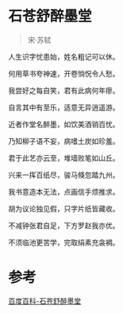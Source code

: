 # 石苍舒醉墨堂

> 宋·苏轼

人生识字忧患始，姓名粗记可以休。

何用草书夸神速，开卷惝怳令人愁。

我尝好之每自笑，君有此病何年瘳。

自言其中有至乐，适意无异逍遥游。

近者作堂名醉墨，如饮美酒销百忧。

乃知柳子语不妄，病嗜土炭如珍羞。

君于此艺亦云至，堆墙败笔如山丘。

兴来一挥百纸尽，骏马倏忽踏九州。

我书意造本无法，点画信手烦推求。

胡为议论独见假，只字片纸皆藏收。

不减钟张君自足，下方罗赵我亦优。

不须临池更苦学，完取绢素充衾裯。

# 参考

[百度百科-石苍舒醉墨堂](https://baike.baidu.com/item/%E7%9F%B3%E8%8B%8D%E8%88%92%E9%86%89%E5%A2%A8%E5%A0%82)